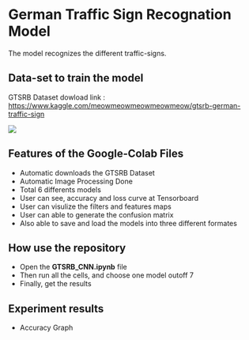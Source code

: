 # German Traffic Sign Recognation Model
The model recognizes the different traffic-signs.
## Data-set to train the model
GTSRB Dataset dowload link : https://www.kaggle.com/meowmeowmeowmeowmeow/gtsrb-german-traffic-sign

![](https://github.com/kairavpatel/Traffic_Sign_Recognation/blob/master/Images/GTSR_Dataset.png)
## Features of the Google-Colab Files
- Automatic downloads the GTSRB Dataset
- Automatic Image Processing Done
- Total 6 differents models
- User can see, accuracy and loss curve at Tensorboard
- User can visulize the filters and features maps
- User can able to generate the confusion matrix
- Also able to save and load the models into three different formates
## How use the repository
- Open the **GTSRB_CNN.ipynb** file
- Then run all the cells, and choose one model outoff 7
- Finally, get the results 
## Experiment results
- Accuracy Graph


